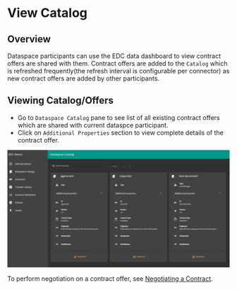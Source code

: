 # View Catalog

## Overview

Dataspace participants can use the EDC data dashboard to view contract offers are shared with them. Contract offers are added to the `Catalog` which is refreshed frequently(the refresh interval is configurable per connector) as new contract offers are added by other participants.

## Viewing Catalog/Offers

* Go to `Dataspace Catalog` pane to see list of all existing contract offers which are shared with current dataspce participant.
* Click on `Additional Properties` section to view complete details of the contract offer.

![dataspace-catalog](dataspace-catalog.png)

To perform negotiation on a contract offer, see [Negotiating a Contract](negotiate-contract.md).

